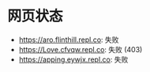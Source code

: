 # 网页状态
- https://aro.flinthill.repl.co: 失败
- https://Love.cfvqw.repl.co: 失败 (403)
- https://apping.eywjx.repl.co: 失败
